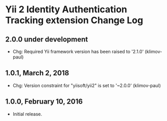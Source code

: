 Yii 2 Identity Authentication Tracking extension Change Log
===========================================================

2.0.0 under development
-----------------------

- Chg: Required Yii framework version has been raised to '2.1.0' (klimov-paul)


1.0.1, March 2, 2018
--------------------

- Chg: Version constraint for "yiisoft/yii2" is set to '~2.0.0' (klimov-paul)


1.0.0, February 10, 2016
------------------------

- Initial release.

